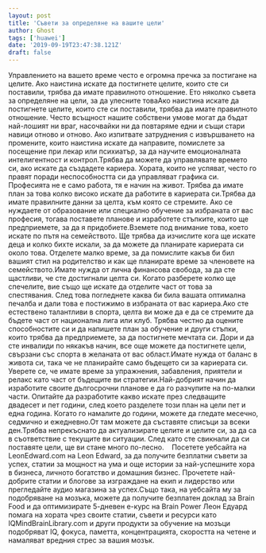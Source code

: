 ```yaml
---
layout: post
title: 'Съвети за определяне на вашите цели'
author: Ghost
tags: ['huawei']
date: '2019-09-19T23:47:38.121Z'
draft: false
---
```


Управлението на вашето време често е огромна пречка за постигане на целите. Ако наистина искате да постигнете целите, които сте си поставили, трябва да имате правилното отношение. Ето няколко съвета за определяне на цели, за да улесните товаАко наистина искате да постигнете целите, които сте си поставили, трябва да имате правилното отношение. Често всъщност нашите собствени умове могат да бъдат най-лошият ни враг, насочвайки ни да повтаряме едни и същи стари навици отново и отново. Ако изпитвате затруднения с извършването на промените, които наистина искате да направите, помислете за посещение при лекар или психиатър, за да научите емоционалната интелигентност и контрол.Трябва да можете да управлявате времето си, ако искате да създадете кариера. Хората, които не успяват, често го правят поради неспособността си да управляват графика си. Професията не е само работа, тя е начин на живот. Трябва да имате план за това колко високо искате да работите в кариерата си.Трябва да имате правилните данни за целта, към която се стремите. Ако се нуждаете от образование или специално обучение за избраната от вас професия, тогава поставете планове и изработете стъпките, които ще предприемете, за да я придобиете.Вземете под внимание това, което искате по пътя на семейството. Ще трябва да изчислите кога ще искате деца и колко бихте искали, за да можете да планирате кариерата си около това. Отделете малко време, за да помислите какъв би бил вашият стил на родителство и как ще планирате време за членовете на семейството.Имате нужда от лична финансова свобода, за да сте щастливи, че сте достигнали целта си. Когато разберете колко ще спечелите, вие също ще искате да отделите част от това за спестявания. След това погледнете каква би била вашата оптимална печалба и дали това е постижимо в избраната от вас кариера.Ако сте естествено талантливи в спорта, целта ви може да е да се стремите да бъдете част от национална лига или клуб. Трябва честно да оцените способностите си и да напишете план за обучение и други стъпки, които трябва да предприемете, за да постигнете мечтата си. Дори и да сте инвалиди по някакъв начин, все още можете да постигнете цели, свързани със спорта в желаната от вас област.Имате нужда от баланс в живота си, така че не планирайте само бъдещето си за кариерата си. Уверете се, че имате време за упражнения, забавления, приятели и релакс като част от бъдещите ви стратегии.Най-добрият начин да изработите своите дългосрочни планове е да го разчупите на по-малки части. Опитайте да разработите какво искате през следващите двадесет и пет години, след което разделете този план на цели пет и една година. Когато го намалите до години, можете да гледате месечно, седмично и ежедневно.От там можете да съставяте списъци за всеки ден.Трябва непрекъснато да актуализирате целите и целите си, за да са в съответствие с текущите ви ситуации. След като сте свикнали да си поставяте цели, ще ви стане много по-лесно.    Посетете уебсайта на LeonEdward.com на Leon Edward, за да получите безплатни съвети за успех, статии за мощност на ума и още истории за най-успешните хора в бизнеса, личното богатство и домашния бизнес. Прочетете най-добрите статии и блогове за изграждане на екип и лидерство или прегледайте аудио магазина за успех.Също така, на уебсайта му за подобряване на мозъка, можете да получите безплатен доклад за Brain Food и да оптимизирате 5-дневен е-курс на Brain Power Леон Едуард помага на хората чрез своите статии, съвети и ресурси като IQMindBrainLibrary.com и други продукти за обучение на мозъци подобряват IQ, фокуса, паметта, концентрацията, скоростта на четене и намаляват вредния стрес за вашия мозък.
